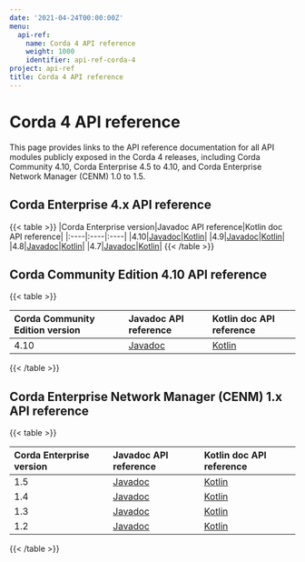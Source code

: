 ```yaml
---
date: '2021-04-24T00:00:00Z'
menu:
  api-ref:
    name: Corda 4 API reference
    weight: 1000
    identifier: api-ref-corda-4
project: api-ref
title: Corda 4 API reference
---
```


# Corda 4 API reference

This page provides links to the API reference documentation for all API modules publicly exposed in the Corda 4 releases, including Corda Community 4.10, Corda Enterprise 4.5 to 4.10, and Corda Enterprise Network Manager (CENM) 1.0 to 1.5.

## Corda Enterprise 4.x API reference

{{< table >}}
|Corda Enterprise version|Javadoc API reference|Kotlin doc API reference|
|:----|:----|:----|
|4.10|<a href="../../../en/api-ref/corda/4.10/enterprise/javadoc/index.html" target="_blank">Javadoc</a>|<a href="../../../en/api-ref/corda/4.10/enterprise/kotlin/corda/index.html" target="_blank">Kotlin</a>|
|4.9|<a href="../../../en/api-ref/corda/4.9/enterprise/javadoc/index.html" target="_blank">Javadoc</a>|<a href="../../../en/api-ref/corda/4.9/enterprise/kotlin/corda/index.html" target="_blank">Kotlin</a>|
|4.8|<a href="../../../en/api-ref/corda/4.8/enterprise/javadoc/index.html" target="_blank">Javadoc</a>|<a href="../../../en/api-ref/corda/4.8/enterprise/kotlin/corda/index.html" target="_blank">Kotlin</a>|
|4.7|<a href="../../../en/api-ref/corda/4.7/enterprise/javadoc/index.html" target="_blank">Javadoc</a>|<a href="../../../en/api-ref/corda/4.7/enterprise/kotlin/corda/index.html" target="_blank">Kotlin</a>|
{{< /table >}}

## Corda Community Edition 4.10 API reference

{{< table >}}

|Corda Community Edition version|Javadoc API reference|Kotlin doc API reference|
|:----|:----|:----|
|4.10|<a href="../../../en/api-ref/corda/4.10/community/javadoc/index.html" target="_blank">Javadoc</a>|<a href="../../../en/api-ref/corda/4.10/community/kotlin/corda/index.html" target="_blank">Kotlin</a>|

{{< /table >}}

## Corda Enterprise Network Manager (CENM) 1.x API reference

{{< table >}}

|Corda Enterprise version|Javadoc API reference|Kotlin doc API reference|
|:----|:----|:----|
|1.5|<a href="../../../en/api-ref/corda/1.5/cenm/javadoc/index.html" target="_blank">Javadoc</a>|<a href="../../../en/api-ref/corda/1.5/cenm/kotlin/corda/index.html" target="_blank">Kotlin</a>|
|1.4|<a href="../../../en/api-ref/corda/1.4/cenm/javadoc/index.html" target="_blank">Javadoc</a>|<a href="../../../en/api-ref/corda/1.4/cenm/kotlin/corda/index.html" target="_blank">Kotlin</a>|
|1.3|<a href="../../../en/api-ref/corda/1.3/cenm/javadoc/index.html" target="_blank">Javadoc</a>|<a href="../../../en/api-ref/corda/1.3/cenm/kotlin/corda/index.html" target="_blank">Kotlin</a>|
|1.2|<a href="../../../en/api-ref/corda/1.2/cenm/javadoc/index.html" target="_blank">Javadoc</a>|<a href="../../../en/api-ref/corda/1.2/cenm/kotlin/corda/index.html" target="_blank">Kotlin</a>|

{{< /table >}}
